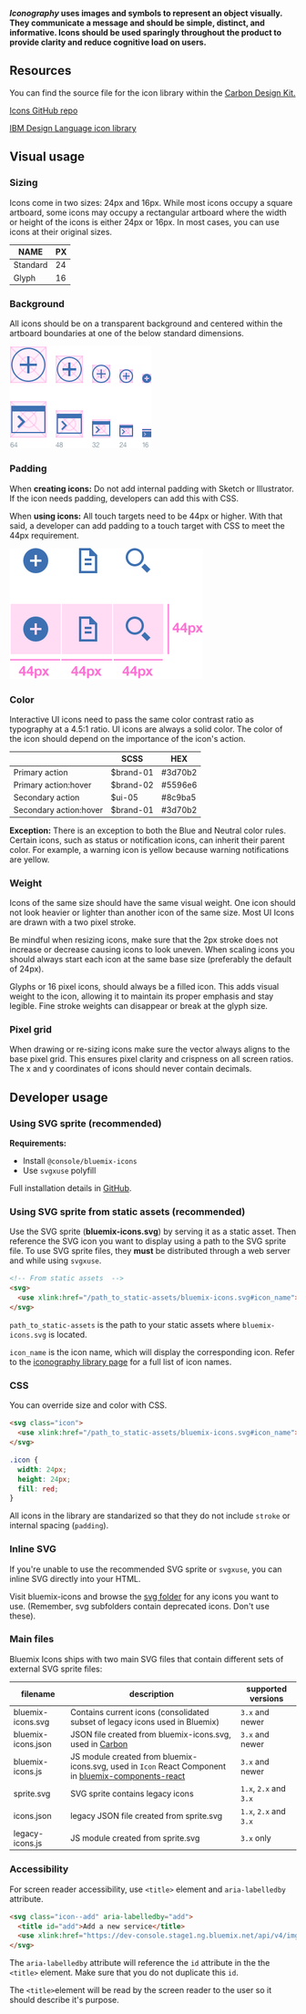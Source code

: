 **_Iconography_ uses images and symbols to represent an object visually. They communicate a message and should be simple, distinct, and informative. Icons should be used sparingly throughout the product to provide clarity and reduce cognitive load on users.**


## Resources
You can find the source file for the icon library within the [Carbon Design Kit.](https://github.com/carbon-design-system/design-kit)

[Icons GitHub repo]()

[IBM Design Language icon library](http://www.ibm.com/design/language/resources/icon-library/)


## Visual usage
### Sizing
Icons come in two sizes: 24px and 16px.
While most icons occupy a square artboard, some icons may occupy a rectangular artboard where the width or height of the icons is either 24px or 16px. In most cases, you can use icons at their original sizes.

| NAME     | PX |
|----------|----|
| Standard | 24 |
| Glyph    | 16 |


### Background
All icons should be on a transparent background and centered within the artboard boundaries at one of the below standard dimensions.

![icon usage](images/icon-usage-1.png)

### Padding
When **creating icons:**
Do not add internal padding with Sketch or Illustrator.
If the icon needs padding, developers can add this with CSS.


When **using icons:** All touch targets need to be 44px or higher. With that said, a developer can add padding to a touch target with CSS to meet the 44px requirement.

![icon padding](images/icon-usage-2.png)


### Color
Interactive UI icons need to pass the same color contrast ratio as typography at a 4.5:1 ratio. UI icons are always a solid color. The color of the icon should depend on the importance of the icon's action.


|                        | SCSS      | HEX     |
|------------------------|-----------|---------|
| Primary action         | $brand-01 | #3d70b2 |
| Primary action:hover   | $brand-02 | #5596e6 |
| Secondary action       | $ui-05    | #8c9ba5 |
| Secondary action:hover | $brand-01 | #3d70b2 |


**Exception:** There is an exception to both the Blue and Neutral color rules. Certain icons, such as status or notification icons, can inherit their parent color. For example, a warning icon is yellow because warning notifications are yellow.

### Weight
Icons of the same size should have the same visual weight. One icon should not look heavier or lighter than another icon of the same size. Most UI Icons are drawn with a two pixel stroke.

Be mindful when resizing icons, make sure that the 2px stroke does not increase or decrease causing icons to look uneven. When scaling icons you should always start each icon at the same base size (preferably the default of 24px).

Glyphs or 16 pixel icons, should always be a filled icon. This adds visual weight to the icon, allowing it to maintain its proper emphasis and stay legible. Fine stroke weights can disappear or break at the glyph size.

### Pixel grid
When drawing or re-sizing icons make sure the vector always aligns to the base pixel grid. This ensures pixel clarity and crispness on all screen ratios. The x and y coordinates of icons should never contain decimals.


## Developer usage

### Using SVG sprite (recommended)

**Requirements:**

- Install `@console/bluemix-icons`
- Use `svgxuse` polyfill

Full installation details in [GitHub](https://github.ibm.com/Bluemix/bluemix-icons/blob/master/docs/install.md).

### Using SVG sprite from static assets (recommended)

Use the SVG sprite (__bluemix-icons.svg__) by serving it as a static asset.
Then reference the SVG icon you want to display using a path to the SVG sprite file.
To use SVG sprite files, they __must__ be distributed through a web server and while using `svgxuse`.

```html
<!-- From static assets  -->
<svg>
  <use xlink:href="/path_to_static-assets/bluemix-icons.svg#icon_name"></use>
</svg>
```

`path_to_static-assets` is the path to your static assets where `bluemix-icons.svg` is located.


`icon_name` is the icon name, which will display the corresponding icon. Refer to the [iconography library page](http://carbondesignsystem.com/style/iconography) for a full list of icon names.

### CSS

You can override size and color with CSS.

```html
<svg class="icon">
  <use xlink:href="/path_to_static-assets/bluemix-icons.svg#icon_name"></use>
</svg>
```

```css
.icon {
  width: 24px;
  height: 24px;
  fill: red;
}
```

All icons in the library are standarized so that they do not include `stroke` or internal spacing (`padding`).

### Inline SVG

If you're unable to use the recommended SVG sprite or `svgxuse`, you can inline SVG directly into your HTML.

Visit bluemix-icons and browse the [svg folder](https://github.ibm.com/Bluemix/bluemix-icons/tree/master/svg) for any icons you want to use. (Remember, svg subfolders contain deprecated icons. Don't use these).

### Main files

Bluemix Icons ships with two main SVG files that contain different sets of external SVG sprite files:

| filename | description | supported versions|
|-----|--------|---------------|
|bluemix-icons.svg| Contains current icons (consolidated subset of legacy icons used in Bluemix) | `3.x` and newer|
|bluemix-icons.json| JSON file created from bluemix-icons.svg, used in [Carbon](http://carbondesignsystem.com/style/iconography/library) | `3.x` and newer|
|bluemix-icons.js| JS module created from bluemix-icons.svg, used in `Icon` React Component in [bluemix-components-react](https://github.ibm.com/Bluemix/bluemix-components-react) | `3.x` and newer|
|sprite.svg| SVG sprite contains legacy icons | `1.x`, `2.x` and `3.x`|
|icons.json| legacy JSON file created from sprite.svg | `1.x`, `2.x` and `3.x`|
|legacy-icons.js| JS module created from sprite.svg | `3.x` only|


### Accessibility

For screen reader accessibility, use `<title>` element and `aria-labelledby` attribute.

```html
<svg class="icon--add" aria-labelledby="add">
  <title id="add">Add a new service</title>
  <use xlink:href="https://dev-console.stage1.ng.bluemix.net/api/v4/img/sprite.svg#common--add"></use>
</svg>
```
The `aria-labelledby` attribute will reference the `id` attribute in the the `<title>` element.
Make sure that you do not duplicate this `id`.


The `<title>`element will be read by the screen reader to the user so it should describe it's purpose.
